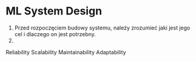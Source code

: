 # ML System Design
1. Przed rozpoczęciem budowy systemu, należy zrozumieć jaki jest jego cel i dlaczego on jest potrzebny.
2. 


Reliability
Scalability
Maintainability
Adaptability